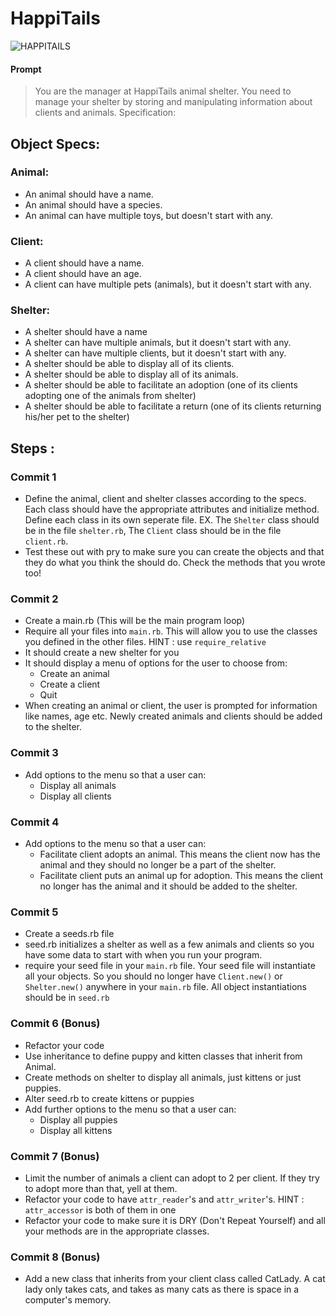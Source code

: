 # HappiTails

![HAPPITAILS](http://www.htpet.net/i/Logo.jpg)

#### Prompt

> You are the manager at HappiTails animal shelter. You need to manage your shelter by storing and manipulating information about clients and animals.
Specification:



## Object Specs:

### Animal:

- An animal should have a name.
- An animal should have a species.
- An animal can have multiple toys, but doesn't start with any.

### Client:

- A client should have a name.
- A client should have an age.
- A client can have multiple pets (animals), but it doesn't start with any.


### Shelter:

- A shelter should have a name
- A shelter can have multiple animals, but it doesn't start with any.
- A shelter can have multiple clients, but it doesn't start with any.
- A shelter should be able to display all of its clients.
- A shelter should be able to display all of its animals.
- A shelter should be able to facilitate an adoption (one of its clients adopting one of the animals from shelter)
- A shelter should be able to facilitate a return (one of its clients returning his/her pet to the shelter)

## Steps :

### Commit 1

- Define the animal, client and shelter classes according to the specs. Each class should have the appropriate attributes and initialize method. Define each class in its own seperate file. EX. The `Shelter` class should be in the file `shelter.rb`, The `Client` class should be in the file `client.rb`.
- Test these out with pry to make sure you can create the objects and that they do what you think the should do. Check the methods that you wrote too!

### Commit 2

- Create a main.rb (This will be the main program loop)
- Require all your files into `main.rb`. This will allow you to use the classes you defined in the other files. HINT : use `require_relative`
- It should create a new shelter for you
- It should display a menu of options for the user to choose from:
	- Create an animal
	- Create a client
	- Quit
- When creating an animal or client, the user is prompted for information like names, age etc. Newly created animals and clients should be added to the shelter.

### Commit 3

- Add options to the menu so that a user can:
	- Display all animals
	- Display all clients

### Commit 4

- Add options to the menu so that a user can:
	- Facilitate client adopts an animal. This means the client now has the animal and they should no longer be a part of the shelter.
	- Facilitate client puts an animal up for adoption. This means the client no longer has the animal and it should be added to the shelter.

### Commit 5

- Create a seeds.rb file 
- seed.rb initializes a shelter as well as a few animals and clients so you have some data to start with when you run your program.
- require your seed file in your `main.rb` file. Your seed file will instantiate all your objects. So you should no longer have `Client.new()` or `Shelter.new()` anywhere in your `main.rb` file. All object instantiations should be in `seed.rb`

### Commit 6 (Bonus)

- Refactor your code
- Use inheritance to define puppy and kitten classes that inherit from Animal.
- Create methods on shelter to display all animals, just kittens or just puppies.
- Alter seed.rb to create kittens or puppies
- Add further options to the menu so that a user can:
	- Display all puppies
	- Display all kittens

### Commit 7 (Bonus)

- Limit the number of animals a client can adopt to 2 per client. If they try to adopt more than that, yell at them.
- Refactor your code to have `attr_reader`'s and `attr_writer`'s. HINT : `attr_accessor` is both of them in one
- Refactor your code to make sure it is DRY (Don't Repeat Yourself) and all your methods are in the appropriate classes.

### Commit 8 (Bonus)

- Add a new class that inherits from your client class called CatLady. A cat lady only takes cats, and takes as many cats as there is space in a computer's memory.